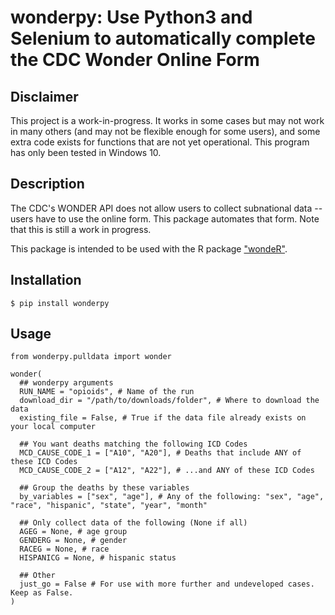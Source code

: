 # wonderpy: Use Python3 and Selenium to automatically complete the CDC Wonder Online Form

## Disclaimer
This project is a work-in-progress. It works in some cases but may not work in many others (and may not be flexible enough for some users), and some extra code exists for functions that are not yet operational. This program has only been tested in Windows 10.


## Description
The CDC's WONDER API does not allow users to collect subnational data -- users have to use the online form. This package automates that form. Note that this is still a work in progress.

This package is intended to be used with the R package ["wondeR"](www.github.com/tlcaputi/wondeR).

## Installation

```
$ pip install wonderpy
```


## Usage

```{python}
from wonderpy.pulldata import wonder

wonder(
  ## wonderpy arguments
  RUN_NAME = "opioids", # Name of the run
  download_dir = "/path/to/downloads/folder", # Where to download the data
  existing_file = False, # True if the data file already exists on your local computer

  ## You want deaths matching the following ICD Codes
  MCD_CAUSE_CODE_1 = ["A10", "A20"], # Deaths that include ANY of these ICD Codes
  MCD_CAUSE_CODE_2 = ["A12", "A22"], # ...and ANY of these ICD Codes

  ## Group the deaths by these variables
  by_variables = ["sex", "age"], # Any of the following: "sex", "age", "race", "hispanic", "state", "year", "month"

  ## Only collect data of the following (None if all)
  AGEG = None, # age group
  GENDERG = None, # gender
  RACEG = None, # race
  HISPANICG = None, # hispanic status

  ## Other
  just_go = False # For use with more further and undeveloped cases. Keep as False.
)

```
